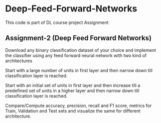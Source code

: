 # Deep-Feed-Forward-Networks
This code is part of DL course project Assignment

## Assignment-2 (Deep Feed Forward Networks)

Download any binary classification dataset of your choice and implement the classifier using any feed forward neural network with two kind of architectures 

Start with a large number of units in first layer and then narrow down till classification layer is reached.

Start with an initial set of units in first layer and then increase till a predefined set of units in a higher layer and then narrow down till classification layer is reached.

Compare/Compute accuracy, precision, recall and F1 score, metrics for Train, Validation and Test sets and visualize the same for different architecture. 
